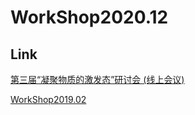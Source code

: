 # WorkShop2020.12
## Link
[第三届“凝聚物质的激发态”研讨会 (线上会议)](https://td-dft.github.io/html/excitation.html)

[WorkShop2019.02](https://github.com/SSlakeLabTiangong/2019_workshop)
